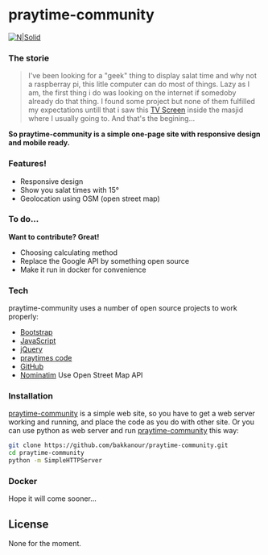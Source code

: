 # praytime-community

[![N|Solid](https://upload.wikimedia.org/wikipedia/commons/a/a9/BISMILLAH.JPG)](https://nodesource.com/products/nsolid)

### The storie
> I've been looking for a "geek" thing to display salat time and why not a raspberray pi, this litle computer can do most of things.
> Lazy as I am, the first thing i do was looking on the internet if somedoby already do that thing. I found some project but none of them fulfilled my expectations untill that i saw this [TV Screen] inside the masjid where I usually going to.
> And that's the begining...

__So praytime-community is a simple one-page site with responsive design and mobile ready.__

### Features!
  - Responsive design
  - Show you salat times with 15°
  - Geolocation using OSM (open street map)

### To do...
__Want to contribute? Great!__
- Choosing calculating method
- Replace the Google API by something open source
- Make it run in docker for convenience

### Tech
praytime-community uses a number of open source projects to work properly:

* [Bootstrap]
* [JavaScript]
* [jQuery]
* [praytimes code]
* [GitHub]
* [Nominatim] Use Open Street Map API

### Installation
[praytime-community] is a simple web site, so you have to get a web server working and running, and place the code as you do with other site.
Or you can use python as web server and run [praytime-community] this way:
```sh
git clone https://github.com/bakkanour/praytime-community.git
cd praytime-community
python -m SimpleHTTPServer
```

### Docker
Hope it will come sooner...

License
----
None for the moment.

[//]: # (These are reference links used in the body of this note and get stripped out when the markdown processor does its job. There is no need to format nicely because it shouldn't be seen. Thanks SO - http://stackoverflow.com/questions/4823468/store-comments-in-markdown-syntax)

   [Bootstrap]: <http://getbootstrap.com/>
   [jQuery]: <http://jquery.com>
   [JavaScript]: <https://www.w3schools.com/js/>
   [Open Street Map API]: <https://developers.google.com/maps/documentation/geolocation/intro>
   [Nominatim]: <http://wiki.openstreetmap.org/wiki/Nominatim>
   [TV Screen]: <http://horaires.mosquee-gennevilliers.com/>
   [GitHub]: <https://github.com>
   [praytime-community]: <https://github.com/bakkanour/praytime-community>
   [praytimes code]: <http://praytimes.org/>

